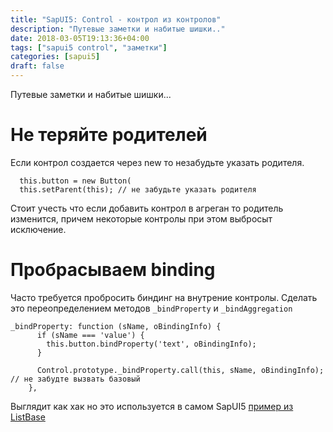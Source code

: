 ```yaml
---
title: "SapUI5: Control - контрол из контролов"
description: "Путевые заметки и набитые шишки.."
date: 2018-03-05T19:13:36+04:00
tags: ["sapui5 control", "заметки"]
categories: [sapui5]
draft: false
---
```

Путевые заметки и набитые шишки...

# Не теряйте родителей

Если контрол создается через new то незабудьте указать родителя.

```
  this.button = new Button(
  this.setParent(this); // не забудьте указать родителя
```
Стоит учесть что если добавить контрол в агреган то родитель изменится, причем некоторые контролы при этом выбросыт исключение.

# Пробрасываем binding
Часто требуется пробросить биндинг на внутрение контролы. Сделать это переопределением методов ``_bindProperty`` и ``_bindAggregation``
```
_bindProperty: function (sName, oBindingInfo) {
      if (sName === 'value') {
        this.button.bindProperty('text', oBindingInfo);
      }
      
      Control.prototype._bindProperty.call(this, sName, oBindingInfo); // не забудте вызвать базовый
    },
```
Выглядит как хак но это используется в самом SapUI5
[пример из ListBase](https://github.com/SAP/openui5/blob/f8c120bb2515aa20ba313fa3439c66aa61060ef3/src/sap.m/src/sap/m/ListBase.js#L573)